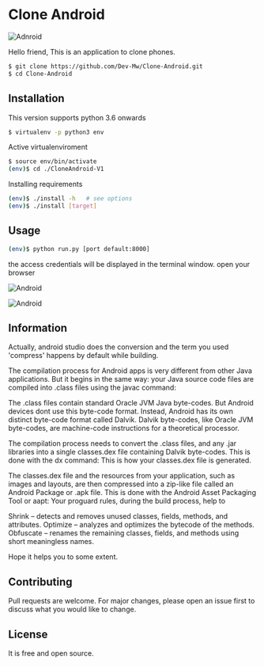 # Clone Android


![Adnroid](http://blackhatrabbits.org/images/android.png)

Hello friend, This is an application to clone phones.

```bash
$ git clone https://github.com/Dev-Mw/Clone-Android.git
$ cd Clone-Android
```

## Installation

This version supports python 3.6 onwards

```bash
$ virtualenv -p python3 env
```
Active virtualenviroment

```bash
$ source env/bin/activate
(env)$ cd ./CloneAndroid-V1
```
Installing requirements

```bash
(env)$ ./install -h   # see options
(env)$ ./install [target]
```

## Usage

```bash
(env)$ python run.py [port default:8000]
```

the access credentials will be displayed in the terminal window.
open your browser

![Android](http://blackhatrabbits.org/images/android2.png)

![Android](http://blackhatrabbits.org/images/android5.png)

## Information

Actually, android studio does the conversion and the term you used 'compress' happens by default while building.

The compilation process for Android apps is very different from other Java applications. But it begins in the same way: your Java source code files are compiled into .class files using the javac command:

The .class files contain standard Oracle JVM Java byte-codes. But Android devices dont use this byte-code format. Instead, Android has its own distinct byte-code format called Dalvik. Dalvik byte-codes, like Oracle JVM byte-codes, are machine-code instructions for a theoretical processor.

The compilation process needs to convert the .class files, and any .jar libraries into a single classes.dex file containing Dalvik byte-codes. This is done with the dx command: This is how your classes.dex file is generated.

The classes.dex file and the resources from your application, such as images and layouts, are then compressed into a zip-like file called an Android Package or .apk file. This is done with the Android Asset Packaging Tool or aapt:
Your proguard rules, during the build process, help to

Shrink    – detects and removes unused classes, fields, methods, and attributes.
Optimize  – analyzes and optimizes the bytecode of the methods.
Obfuscate – renames the remaining classes, fields, and methods using short meaningless names.

Hope it helps you to some extent.


## Contributing
Pull requests are welcome. For major changes, please open an issue first to discuss what you would like to change.


## License
It is free and open source.
